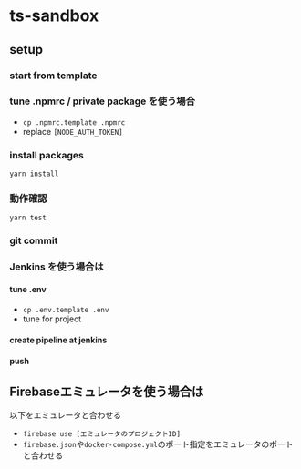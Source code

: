 # ts-sandbox

## setup
### start from template

### tune .npmrc / private package を使う場合
* `cp .npmrc.template .npmrc`
* replace `[NODE_AUTH_TOKEN]`

### install packages
```shell script
yarn install
```

### 動作確認
```shell script
yarn test
```

### git commit

### Jenkins を使う場合は
#### tune .env
* `cp .env.template .env`
* tune for project

#### create pipeline at jenkins

#### push

## Firebaseエミュレータを使う場合は
以下をエミュレータと合わせる
* `firebase use [エミュレータのプロジェクトID]`
* `firebase.json`や`docker-compose.yml`のポート指定をエミュレータのポートと合わせる
